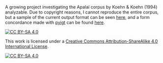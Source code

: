 A growing project investigating the Apalaí corpus by Koehn & Koehn (1994) analyzable.
Due to copyright reasons, I cannot reproduce the entire corpus, but a sample of the current output format can be seen [here](cldf/examples_sample.csv), and a form concordance made with [pyigt](https://github.com/cldf/pyigt) can be found [here](stats/form-concordance.tsv).

[![CC BY-SA 4.0][cc-by-sa-shield]][cc-by-sa]

This work is licensed under a
[Creative Commons Attribution-ShareAlike 4.0 International License][cc-by-sa].

[![CC BY-SA 4.0][cc-by-sa-image]][cc-by-sa]

[cc-by-sa]: http://creativecommons.org/licenses/by-sa/4.0/
[cc-by-sa-image]: https://licensebuttons.net/l/by-sa/4.0/88x31.png
[cc-by-sa-shield]: https://img.shields.io/badge/License-CC%20BY--SA%204.0-lightgrey.svg
